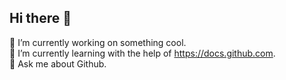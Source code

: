## Hi there 👋

🔭 I’m currently working on something cool. <br />
🌱 I’m currently learning with the help of https://docs.github.com. <br />
💬 Ask me about Github. <br />
